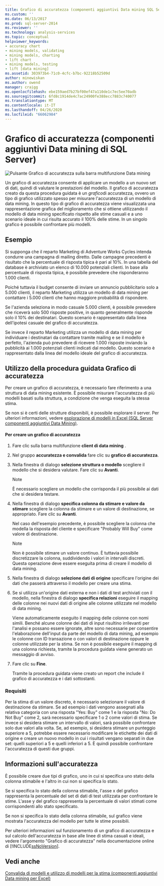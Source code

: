 ```yaml
---
title: Grafico di accuratezza (componenti aggiuntivi Data mining SQL Server) | Microsoft Docs
ms.custom: ''
ms.date: 06/13/2017
ms.prod: sql-server-2014
ms.reviewer: ''
ms.technology: analysis-services
ms.topic: conceptual
helpviewer_keywords:
- accuracy chart
- mining models, validating
- mining models, charting
- lift chart
- mining models, testing
- lift [data mining]
ms.assetid: 303973b4-71c0-4cfc-b7bc-92218b52509d
author: minewiskan
ms.author: owend
manager: craigg
ms.openlocfilehash: ebe159aed7b27bf00ef47a110de1c7ec5ee70adb
ms.sourcegitcommit: 6fd8c1914de4c7ac24900fe388ecc7883c740077
ms.translationtype: MT
ms.contentlocale: it-IT
ms.lasthandoff: 04/26/2020
ms.locfileid: "66062984"
---
```

# <a name="accuracy-chart-sql-server-data-mining-add-ins"></a>Grafico di accuratezza (componenti aggiuntivi Data mining di SQL Server)
  ![Pulsante Grafico di accuratezza sulla barra multifunzione Data mining](media/dmc-accchart.gif "Pulsante Grafico di accuratezza sulla barra multifunzione Data mining")  
  
 Un grafico di accuratezza consente di applicare un modello a un nuovo set di dati, quindi di valutare le prestazioni del modello. Il grafico di accuratezza creato da questa procedura guidata è un *grafico*di accuratezza, ovvero un tipo di grafico utilizzato spesso per misurare l'accuratezza di un modello di data mining. In questo tipo di grafico di accuratezza viene visualizzata una rappresentazione grafica del miglioramento che si ottiene utilizzando il modello di data mining specificato rispetto alle stime casuali e a uno scenario ideale in cui risulta accurato il 100% delle stime. In un singolo grafico è possibile confrontare più modelli.  
  
## <a name="example"></a>Esempio  
 Si supponga che il reparto Marketing di Adventure Works Cycles intenda condurre una campagna di mailing diretto. Dalle campagne precedenti è risultato che la percentuale di risposta tipica è pari al 10%. In una tabella del database è archiviato un elenco di 10.000 potenziali clienti. In base alla percentuale di risposta tipica, è possibile prevedere che risponderanno 1.000 clienti.  
  
 Poiché tuttavia il budget consente di inviare un annuncio pubblicitario solo a 5.000 clienti, il reparto Marketing utilizza un modello di data mining per contattare i 5.000 clienti che hanno maggiore probabilità di rispondere.  
  
 Se l'azienda seleziona in modo casuale 5.000 clienti, è possibile prevedere che riceverà solo 500 risposte positive, in quanto generalmente risponde solo il 10% dei destinatari. Questo scenario è rappresentato dalla linea dell'ipotesi casuale del grafico di accuratezza.  
  
 Se invece il reparto Marketing utilizza un modello di data mining per individuare i destinatari da contattare tramite mailing e se il modello è perfetto, l'azienda può prevedere di ricevere 1.000 risposte inviando la pubblicità ai 1.000 potenziali clienti indicati dal modello. Questo scenario è rappresentato dalla linea del modello ideale del grafico di accuratezza.  
  
## <a name="using-the-accuracy-chart-wizard"></a>Utilizzo della procedura guidata Grafico di accuratezza  
 Per creare un grafico di accuratezza, è necessario fare riferimento a una struttura di data mining esistente. È possibile misurare l'accuratezza di più modelli basati sulla struttura, a condizione che venga eseguita la stessa stima.  
  
 Se non si è certi delle strutture disponibili, è possibile esplorare il server. Per ulteriori informazioni, vedere [esplorazione di modelli in Excel &#40;SQL Server componenti aggiuntivi Data Mining&#41;](browsing-models-in-excel-sql-server-data-mining-add-ins.md).  
  
#### <a name="to-create-an-accuracy-chart"></a>Per creare un grafico di accuratezza  
  
1.  Fare clic sulla barra multifunzione **client di data mining** .  
  
2.  Nel gruppo **accuratezza e convalida** fare clic su **grafico di accuratezza**.  
  
3.  Nella finestra di dialogo **selezione struttura o modello** scegliere il modello che si desidera valutare. Fare clic su **Avanti**.  
  
    > [!NOTE]  
    >  È necessario scegliere un modello che corrisponda il più possibile ai dati che si desidera testare.  
  
4.  Nella finestra di dialogo **specifica colonna da stimare e valore da stimare** scegliere la colonna da stimare e un valore di destinazione, se appropriato. Fare clic su **Avanti**.  
  
     Nel caso dell'esempio precedente, è possibile scegliere la colonna che modella la risposta del cliente e specificare "Probably Will Buy" come valore di destinazione.  
  
    > [!NOTE]  
    >  Non è possibile stimare un valore continuo. È tuttavia possibile discretizzare la colonna, suddividendo i valori in intervalli discreti. Questa operazione deve essere eseguita prima di creare il modello di data mining.  
  
5.  Nella finestra di dialogo **selezione dati di origine** specificare l'origine dei dati che passerà attraverso il modello per creare una stima.  
  
6.  Se si utilizza un'origine dati esterna e non i dati di test archiviati con il modello, nella finestra di dialogo **specifica relazioni** eseguire il mapping delle colonne nei nuovi dati di origine alle colonne utilizzate nel modello di data mining.  
  
     Viene automaticamente eseguito il mapping delle colonne con nomi simili. Benché alcune colonne dei dati di input risultino irrilevanti per l'analisi e possano essere ignorate, altre sono necessarie per consentire l'elaborazione dell'input da parte del modello di data mining, ad esempio le colonne con ID transazione o con valori di destinazione oppure le colonne utilizzate per la stima. Se non è possibile eseguire il mapping di una colonna richiesta, tramite la procedura guidata viene generato un messaggio di avviso.  
  
7.  Fare clic su **Fine**.  
  
     Tramite la procedura guidata viene creato un report che include il grafico di accuratezza e i dati sottostanti.  
  
### <a name="requirements"></a>Requisiti  
 Per la stima di un valore discreto, è necessario selezionare il valore di destinazione da stimare. Se ad esempio i dati vengono assegnati alla relativa categoria con una risposta "Yes: Buy" come 1 e la risposta "No: Do Not Buy" come 2, sarà necessario specificare 1 o 2 come valori di stima. Se invece si desidera stimare un intervallo di valori, sarà possibile confrontare solo due valori alla volta. Se, ad esempio, si desidera stimare un punteggio superiore a 5, potrebbe essere necessario modificare le etichette dei dati di origine e creare un nuovo modello in cui i risultati vengano separati in due set: quelli superiori a 5 e quelli inferiori a 5. È quindi possibile confrontare l'accuratezza di questi due gruppi.  
  
## <a name="understanding-accuracy"></a>Informazioni sull'accuratezza  
 È possibile creare due tipi di grafico, uno in cui si specifica uno stato della colonna stimabile e l'altro in cui non si specifica lo stato.  
  
 Se si specifica lo stato della colonna stimabile, l'asse x del grafico rappresenta la percentuale del set di dati di test utilizzata per confrontare le stime. L'asse y del grafico rappresenta la percentuale di valori stimati come corrispondenti allo stato specificato.  
  
 Se non si specifica lo stato della colonna stimabile, sul grafico viene mostrata l'accuratezza del modello per tutte le stime possibili.  
  
 Per ulteriori informazioni sul funzionamento di un grafico di accuratezza e sul calcolo dell'accuratezza in base alle linee di stima casuali e ideali, vedere l'argomento "Grafico di accuratezza" nella documentazione online di [!INCLUDE[ssNoVersion](../includes/ssnoversion-md.md)].  
  
## <a name="see-also"></a>Vedi anche  
 [Convalida di modelli e utilizzo di modelli per la stima &#40;componenti aggiuntivi Data mining per Excel&#41;](validating-models-and-using-models-for-prediction-data-mining-add-ins-for-excel.md)  
  
  
